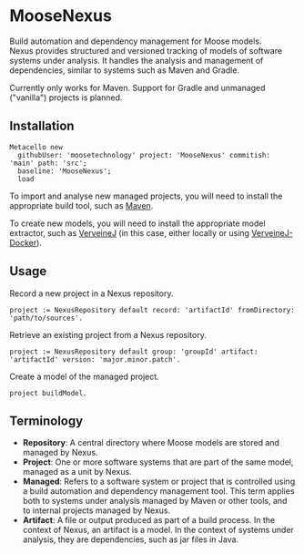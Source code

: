 # MooseNexus

Build automation and dependency management for Moose models.  
Nexus provides structured and versioned tracking of models of software systems under analysis.
It handles the analysis and management of dependencies, similar to systems such as Maven and Gradle.

Currently only works for Maven.
Support for Gradle and unmanaged ("vanilla") projects is planned.

## Installation

```st
Metacello new
  githubUser: 'moosetechnology' project: 'MooseNexus' commitish: 'main' path: 'src';
  baseline: 'MooseNexus';
  load
```

To import and analyse new managed projects, you will need to install the appropriate build tool, such as [Maven](https://maven.apache.org/install.html).

To create new models, you will need to install the appropriate model extractor, such as [VerveineJ](https://github.com/moosetechnology/VerveineJ/) (in this case, either locally or using [VerveineJ-Docker](https://github.com/Evref-BL/VerveineJ-Docker)).

## Usage

Record a new project in a Nexus repository.
```st
project := NexusRepository default record: 'artifactId' fromDirectory: 'path/to/sources'.
```

Retrieve an existing project from a Nexus repository.
```st
project := NexusRepository default group: 'groupId' artifact: 'artifactId' version: 'major.minor.patch'.
```

Create a model of the managed project.
```st
project buildModel.
```

## Terminology

- **Repository**: A central directory where Moose models are stored and managed by Nexus.
- **Project**: One or more software systems that are part of the same model, managed as a unit by Nexus.
- **Managed**: Refers to a software system or project that is controlled using a build automation and dependency management tool. This term applies both to systems under analysis managed by Maven or other tools, and to internal projects managed by Nexus.
- **Artifact**: A file or output produced as part of a build process. In the context of Nexus, an artifact is a model. In the context of systems under analysis, they are dependencies, such as jar files in Java.
